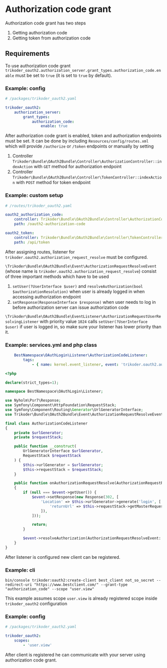 # Authorization code grant

Authorization code grant has two steps

1. Getting authorization code
2. Getting token from authorization code

## Requirements

To use authorization code grant `trikoder_oauth2.authorization_server.grant_types.authorization_code.enable` must be set to `true` (it is set to `true` by default).

### Example: config

```yaml
# /packages/trikoder_oauth2.yaml

trikoder_oauth2:
    authorization_server:
        grant_types:
            authorization_code:
                enable: true
```

After authorization code grant is enabled, token and authorization endpoints must be set.
It can be done by including `Resources/config/routes.xml` which will provide `/authorize` or `/token` endpoints or manually by setting

1. Controller `Trikoder\Bundle\OAuth2Bundle\Controller\AuthorizationController::indexAction` with `GET` method for authorization endpoint
2. Controller `Trikoder\Bundle\OAuth2Bundle\Controller\TokenController::indexAction` with `POST` method for token endpoint

### Example: custom setup

```yaml
# /routes/trikoder_oauth2.yaml

oauth2_authorization_code:
    controller: Trikoder\Bundle\OAuth2Bundle\Controller\AuthorizationController::indexAction
    path: /oauth2-authorization-code

oauth2_token:
    controller: Trikoder\Bundle\OAuth2Bundle\Controller\TokenController::indexAction
    path: /api/token
```

After assigning routes, listener for `trikoder.oauth2.authorization_request_resolve` must be configured.

`\Trikoder\Bundle\OAuth2Bundle\Event\AuthorizationRequestResolveEvent` (whose name is `trikoder.oauth2.authorization_request_resolve`) consist of three important methods which have to be used

1. `setUser(?UserInterface $user)` and `resolveAuthorization(bool $authorizationResolution)` when user is already logged in when accessing authorization endpoint
2. `setResponse(ResponseInterface $response)` when user needs to log in before authorization server can issue authorization code

`\Trikoder\Bundle\OAuth2Bundle\EventListener\AuthorizationRequestUserResolvingListener` with priority value `1024` calls `setUser(?UserInterface $user)` if user is logged in, so make sure your listener has lower priority than it.

### Example: services.yml and php class

```yaml
    BestNamespace\OAuthLogin\Listener\AuthorizationCodeListener:
        tags:
            - { name: kernel.event_listener, event: 'trikoder.oauth2.authorization_request_resolve', method: onAuthorizationRequestResolve }
```

```php
<?php

declare(strict_types=1);

namespace BestNamespace\OAuthLogin\Listener;

use Nyholm\Psr7\Response;
use Symfony\Component\HttpFoundation\RequestStack;
use Symfony\Component\Routing\Generator\UrlGeneratorInterface;
use Trikoder\Bundle\OAuth2Bundle\Event\AuthorizationRequestResolveEvent;

final class AuthorizationCodeListener
{
    private $urlGenerator;
    private $requestStack;

    public function __construct(
        UrlGeneratorInterface $urlGenerator,
        RequestStack $requestStack
    ) {
        $this->urlGenerator = $urlGenerator;
        $this->requestStack = $requestStack;
    }

    public function onAuthorizationRequestResolve(AuthorizationRequestResolveEvent $event): void
    {
        if (null === $event->getUser()) {
            $event->setResponse(new Response(302, [
                'Location' => $this->urlGenerator->generate('login', [
                    'returnUrl' => $this->requestStack->getMasterRequest()->getUri(),
                ]),
            ]));

            return;
        }

        $event->resolveAuthorization(AuthorizationRequestResolveEvent::AUTHORIZATION_APPROVED);
    }
}
```

After listener is configured new client can be registered.

### Example: cli

```
bin/console trikoder:oauth2:create-client best_client not_so_secret --redirect-uri "https://www.bestclient.com/" --grant-type "authorization_code" --scope "user.view"
```

This example assumes scope `user.view` is already registered scope inside `trikoder_oauth2` configuration

### Example: config

```yaml
# /packages/trikoder_oauth2.yaml

trikoder_oauth2:
    scopes:
        - 'user.view'
```

After client is registered he can communicate with your server using authorization code grant.
